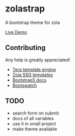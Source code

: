 # zolastrap
A bootstrap theme for zola

[Live Demo](https://marcodpt.github.io/zolastrap/)

## Contributing
Any help is greatly appreciated!

 - [Tera template engine](https://tera.netlify.app/docs)
 - [Zola SSG templates](https://www.getzola.org/documentation/templates/overview/)
 - [Bootstrap5 docs](https://getbootstrap.com/docs/5.1/getting-started/introduction/)
 - [Bootswatch](https://bootswatch.com)

## TODO
 - search form on submit
 - docs of all variables
 - use it in small project
 - make theme available
